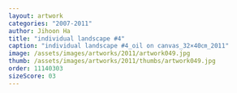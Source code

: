 ```yaml
---
layout: artwork
categories: "2007-2011"
author: Jihoon Ha
title: "individual landscape #4"
caption: "individual landscape #4_oil on canvas_32×40㎝_2011"
image: /assets/images/artworks/2011/artwork049.jpg
thumb: /assets/images/artworks/2011/thumbs/artwork049.jpg
order: 11140303
sizeScore: 03
---
```

